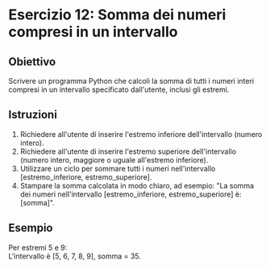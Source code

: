# Esercizio 12: Somma dei numeri compresi in un intervallo

## Obiettivo
Scrivere un programma Python che calcoli la somma di tutti i numeri interi compresi in un intervallo specificato dall'utente, inclusi gli estremi.

## Istruzioni
1. Richiedere all'utente di inserire l'estremo inferiore dell'intervallo (numero intero).
2. Richiedere all'utente di inserire l'estremo superiore dell'intervallo (numero intero, maggiore o uguale all'estremo inferiore).
3. Utilizzare un ciclo per sommare tutti i numeri nell'intervallo [estremo_inferiore, estremo_superiore].
4. Stampare la somma calcolata in modo chiaro, ad esempio: "La somma dei numeri nell'intervallo [estremo_inferiore, estremo_superiore] è: [somma]".

## Esempio
Per estremi 5 e 9:  
L'intervallo è [5, 6, 7, 8, 9], somma = 35.
